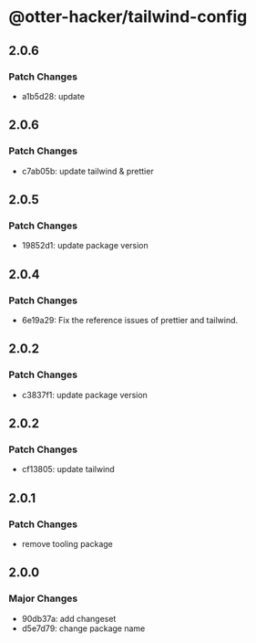 # @otter-hacker/tailwind-config

## 2.0.6

### Patch Changes

- a1b5d28: update

## 2.0.6

### Patch Changes

- c7ab05b: update tailwind & prettier

## 2.0.5

### Patch Changes

- 19852d1: update package version

## 2.0.4

### Patch Changes

- 6e19a29: Fix the reference issues of prettier and tailwind.

## 2.0.2

### Patch Changes

- c3837f1: update package version

## 2.0.2

### Patch Changes

- cf13805: update tailwind

## 2.0.1

### Patch Changes

- remove tooling package

## 2.0.0

### Major Changes

- 90db37a: add changeset
- d5e7d79: change package name
